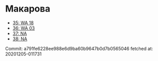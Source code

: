 # Макарова
- [35: WA 18](35.md)
- [36: WA 03](36.md)
- [37: NA](37.md)
- [38: NA](38.md)

Commit: a791fe6228ee988e6d9ba60b9647b0d7b0565046
 fetched at: 20201205-011731
